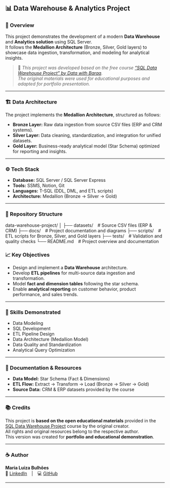 ## 📊 Data Warehouse & Analytics Project

### 🚀 Overview

This project demonstrates the development of a modern **Data Warehouse** and **Analytics solution** using SQL Server.  
It follows the **Medallion Architecture** (Bronze, Silver, Gold layers) to showcase data ingestion, transformation, and modeling for analytical insights.

> 🧩 *This project was developed based on the free course [“SQL Data Warehouse Project” by Data with Baraa](https://github.com/DataWithBaraa/sql-data-warehouse-project?tab=readme-ov-file).  
> The original materials were used for educational purposes and adapted for portfolio presentation.*

---

### 🏗️ Data Architecture

The project implements the **Medallion Architecture**, structured as follows:

- **Bronze Layer:** Raw data ingestion from source CSV files (ERP and CRM systems).  
- **Silver Layer:** Data cleaning, standardization, and integration for unified datasets.  
- **Gold Layer:** Business-ready analytical model (Star Schema) optimized for reporting and insights.

---

### ⚙️ Tech Stack

- **Database:** SQL Server / SQL Server Express  
- **Tools:** SSMS, Notion, Git  
- **Languages:** T-SQL (DDL, DML, and ETL scripts)  
- **Architecture:** Medallion (Bronze → Silver → Gold)

---

### 📁 Repository Structure

data-warehouse-project/
│
├── datasets/ # Source CSV files (ERP & CRM)
├── docs/ # Project documentation and diagrams
├── scripts/ # ETL scripts for Bronze, Silver, and Gold layers
├── tests/ # Validation and quality checks
└── README.md # Project overview and documentation

### 📈 Key Objectives

- Design and implement a **Data Warehouse** architecture.  
- Develop **ETL pipelines** for multi-source data ingestion and transformation.  
- Model **fact and dimension tables** following the star schema.  
- Enable **analytical reporting** on customer behavior, product performance, and sales trends.

---

### 🎯 Skills Demonstrated

- Data Modeling  
- SQL Development  
- ETL Pipeline Design  
- Data Architecture (Medallion Model)  
- Data Quality and Standardization  
- Analytical Query Optimization

---

### 🧾 Documentation & Resources

- **Data Model:** Star Schema (Fact & Dimensions)  
- **ETL Flow:** Extract → Transform → Load (Bronze → Silver → Gold)  
- **Source Data:** CRM & ERP datasets provided by the course  

---

### 📚 Credits

This project is **based on the open educational materials** provided in the  
[SQL Data Warehouse Project](https://github.com/DataWithBaraa/sql-data-warehouse-project?tab=readme-ov-file) course by the original creator.  
All rights and original resources belong to the respective author.  
This version was created for **portfolio and educational demonstration**.

---

### ☕ Author  
**Maria Luiza Bulhões**  
💼 [LinkedIn](https://www.linkedin.com/in/maria-luiza-bulh%C3%B5es-472949a0/) | 💻 [GitHub](https://github.com/luizaabulhoes)

---

